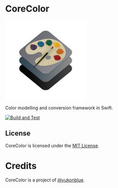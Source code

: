 # CoreColor

<img align=center src="Assets/logo.png">

Color modelling and conversion framework in Swift.

[![Build and Test](https://github.com/yukonblue/CoreColor/actions/workflows/swift.yml/badge.svg)](https://github.com/yukonblue/CoreColor/actions/workflows/swift.yml)


## License

CoreColor is licensed under the [MIT License](https://choosealicense.com/licenses/mit/).

# Credits

CoreColor is a project of [@yukonblue](https://github.com/yukonblue).
